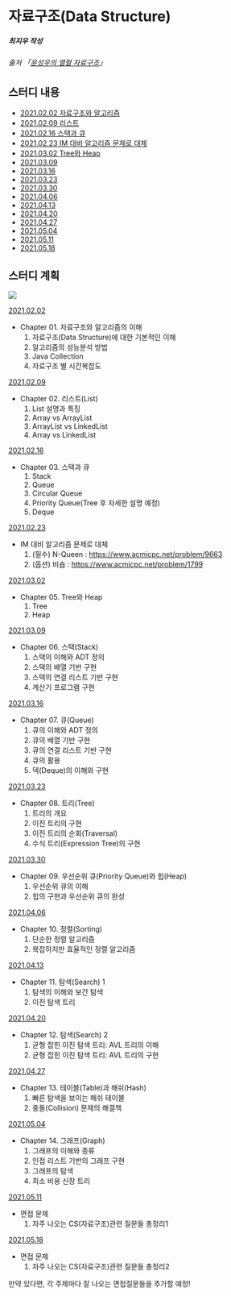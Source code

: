 # 자료구조(Data Structure)

##### 최지우 작성

###### 출처 「[윤성우의 열혈 자료구조](http://www.yes24.com/Product/Goods/6214396)」

## 스터디 내용
- [2021.02.02 자료구조와 알고리즘](https://github.com/ERrorASER/CS/blob/jw/jw/DS/%5B2021%2002%2002%5D.md)
- [2021.02.09 리스트](https://github.com/ERrorASER/CS/blob/jw/jw/DS/%5B%EC%9E%90%EB%A3%8C%EA%B5%AC%EC%A1%B0%5D%20List.md)
- [2021.02.16 스택과 큐](https://github.com/ERrorASER/CS/blob/jw/jw/DS/%5B%EC%9E%90%EB%A3%8C%EA%B5%AC%EC%A1%B0%5D%20Stack%EA%B3%BC%20Queue.md)
- [2021.02.23 IM 대비 알고리즘 문제로 대체]()
- [2021.03.02 Tree와 Heap](https://github.com/ERrorASER/CS/blob/jw/jw/DS/%5B%EC%9E%90%EB%A3%8C%EA%B5%AC%EC%A1%B0%5D%20Tree%EC%99%80%20Heap.md)
- [2021.03.09]()
- [2021.03.16]()
- [2021.03.23]()
- [2021.03.30]()
- [2021.04.06]()
- [2021.04.13]()
- [2021.04.20]()
- [2021.04.27]()
- [2021.05.04]()
- [2021.05.11]()
- [2021.05.18]()

## 스터디 계획
![](https://images.velog.io/images/humblechoi/post/c6c71582-35ae-4cca-81e6-1438e67e05da/image.png)

[2021.02.02](https://github.com/ERrorASER/CS/blob/jw/jw/DS/%5B2021%2002%2002%5D.md)
* Chapter 01. 자료구조와 알고리즘의 이해
  1. 자료구조(Data Structure)에 대한 기본적인 이해
  2. 알고리즘의 성능분석 방법
  3. Java Collection
  4. 자료구조 별 시간복잡도

[2021.02.09](https://github.com/ERrorASER/CS/blob/jw/jw/DS/%5B%EC%9E%90%EB%A3%8C%EA%B5%AC%EC%A1%B0%5D%20List.md)
* Chapter 02. 리스트(List)
  1. List 설명과 특징
  2. Array vs ArrayList
  3. ArrayList vs LinkedList
  4. Array vs LinkedList

[2021.02.16](https://github.com/ERrorASER/CS/blob/jw/jw/DS/%5B%EC%9E%90%EB%A3%8C%EA%B5%AC%EC%A1%B0%5D%20Stack%EA%B3%BC%20Queue.md)
* Chapter 03. 스택과 큐
  1. Stack
  2. Queue
  3. Circular Queue
  4. Priority Queue(Tree 후 자세한 설명 예정)
  5. Deque


[2021.02.23]()
* IM 대비 알고리즘 문제로 대체
  1. (필수) N-Queen : https://www.acmicpc.net/problem/9663
  2. (옵션) 비숍 : https://www.acmicpc.net/problem/1799

[2021.03.02](https://github.com/ERrorASER/CS/blob/jw/jw/DS/%5B%EC%9E%90%EB%A3%8C%EA%B5%AC%EC%A1%B0%5D%20Tree%EC%99%80%20Heap.md)
* Chapter 05. Tree와 Heap
  1. Tree
  2. Heap

[2021.03.09]()
* Chapter 06. 스택(Stack)
  1. 스택의 이해와 ADT 정의
  2. 스택의 배열 기반 구현
  3. 스택의 연결 리스트 기반 구현
  4. 계산기 프로그램 구현

[2021.03.16]()
* Chapter 07. 큐(Queue)
  1. 큐의 이해와 ADT 정의
  2. 큐의 배열 기반 구현
  3. 큐의 연결 리스트 기반 구현
  4. 큐의 활용
  5. 덱(Deque)의 이해와 구현

[2021.03.23]()
* Chapter 08. 트리(Tree)
  1. 트리의 개요
  2. 이진 트리의 구현
  3. 이진 트리의 순회(Traversal)
  4. 수식 트리(Expression Tree)의 구현

[2021.03.30]()
* Chapter 09. 우선순위 큐(Priority Queue)와 힙(Heap)
  1. 우선순위 큐의 이해
  2. 힙의 구현과 우선순위 큐의 완성

[2021.04.06]()
* Chapter 10. 정렬(Sorting)
  1. 단순한 정렬 알고리즘
  2. 복잡하지만 효율적인 정렬 알고리즘

[2021.04.13]()
* Chapter 11. 탐색(Search) 1
  1. 탐색의 이해와 보간 탐색
  2. 이진 탐색 트리

[2021.04.20]()
* Chapter 12. 탐색(Search) 2
  1. 균형 잡힌 이진 탐색 트리: AVL 트리의 이해
  2. 균형 잡힌 이진 탐색 트리: AVL 트리의 구현

[2021.04.27]()
* Chapter 13. 테이블(Table)과 해쉬(Hash)
  1. 빠른 탐색을 보이는 해쉬 테이블
  2. 충돌(Collision) 문제의 해결책

[2021.05.04]()
* Chapter 14. 그래프(Graph)
  1. 그래프의 이해와 종류
  2. 인접 리스트 기반의 그래프 구현
  3. 그래프의 탐색
  4. 최소 비용 신장 트리

[2021.05.11]()
* 면접 문제
  1. 자주 나오는 CS(자료구조)관련 질문들 총정리1

[2021.05.18]()
* 면접 문제
  1. 자주 나오는 CS(자료구조)관련 질문들 총정리2

만약 있다면, 각 주제마다 잘 나오는 면접질문들을 추가할 예정!

